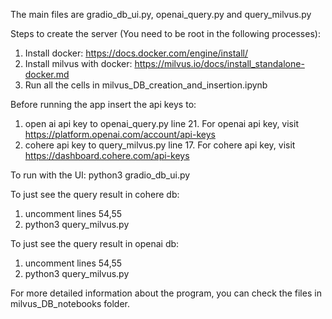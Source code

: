 The main files are gradio_db_ui.py, openai_query.py and query_milvus.py

Steps to create the server (You need to be root in the following processes):
1. Install docker: https://docs.docker.com/engine/install/
2. Install milvus with docker: https://milvus.io/docs/install_standalone-docker.md
3. Run all the cells in milvus_DB_creation_and_insertion.ipynb

Before running the app insert the api keys to:
1. open ai api key to openai_query.py line 21. For openai api key, visit https://platform.openai.com/account/api-keys
2. cohere api key to query_milvus.py line 17. For cohere api key, visit https://dashboard.cohere.com/api-keys

To run with the UI:
    python3 gradio_db_ui.py

To just see the query result in cohere db:
1.  uncomment lines 54,55
2. python3 query_milvus.py

To just see the query result in openai db:
1.  uncomment lines 54,55
2. python3 query_milvus.py

For more detailed information about the program, you can check the files in milvus_DB_notebooks folder.